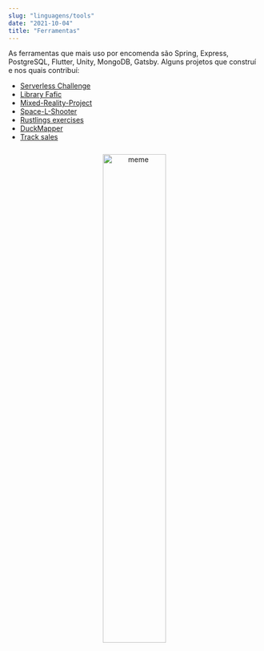 ```yaml
---
slug: "linguagens/tools"
date: "2021-10-04"
title: "Ferramentas"
---
```

As ferramentas que mais uso por encomenda são Spring, Express, PostgreSQL, Flutter, Unity, MongoDB, Gatsby.
Alguns projetos que construí e nos quais contribuí:

- [Serverless Challenge](https://github.com/lucascz37/serverless-challenge)
- [Library Fafic](https://github.com/lucascz37/libraryFafic)
- [Mixed-Reality-Project](https://github.com/lucascz37/Mixed-Reality-Project)
- [Space-L-Shooter](https://github.com/lucascz37/Space-L-Shooter)
- [Rustlings exercises](https://github.com/lucascz37/rustlings_exercises)
- [DuckMapper](https://github.com/lucascz37/DuckMapper)
- [Track sales](https://github.com/lucascz37/track-sales/issues)

<p style="text-align: center; margin-top: 5%">
<img src="https://res.cloudinary.com/practicaldev/image/fetch/s--lzDRXQCj--/c_limit%2Cf_auto%2Cfl_progressive%2Cq_auto%2Cw_880/https://cdn-images-1.medium.com/max/1200/1%2AHgs78-x-BwXk1inYQKjyOg.jpeg" alt="meme" 
style="width: 50%; margin: auto"/>
</p>
